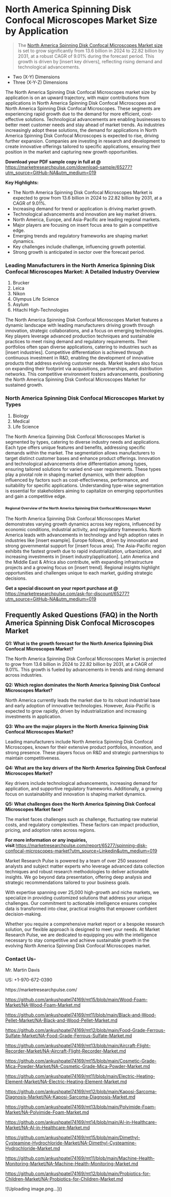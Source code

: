 <h1>North America Spinning Disk Confocal Microscopes Market&nbsp;Size by Application</h1><blockquote><p>The <a href="https://marketresearchpulse.com/download-sample/65277?utm_source=GitHub-NA&amp;utm_medium=019">North America Spinning Disk Confocal Microscopes Market size</a> is set to grow significantly from 13.6 billion in 2024 to 22.82 billion by 2031, at a robust CAGR of 9.01% during the forecast period. This growth is driven by [insert key drivers], reflecting rising demand and technological advancements.</p></blockquote><ul><li>Two (X-Y) Dimensions <li> Three (X-Y-Z) Dimensions</li></ul><p>The North America Spinning Disk Confocal Microscopes market size by application is on an upward trajectory, with major contributions from applications in North America Spinning Disk Confocal Microscopes and North America Spinning Disk Confocal Microscopes. These segments are experiencing rapid growth due to the demand for more efficient, cost-effective solutions. Technological advancements are enabling businesses to better meet customer needs and stay ahead of market trends. As industries increasingly adopt these solutions, the demand for applications in North America Spinning Disk Confocal Microscopes is expected to rise, driving further expansion. Companies are investing in research and development to create innovative offerings tailored to specific applications, ensuring their position in the market and capturing new growth opportunities.</p><p><strong>Download your PDF sample copy in full at @ </strong><a href="https://marketresearchpulse.com/download-sample/65277?utm_source=GitHub-NA&amp;utm_medium=019">https://marketresearchpulse.com/download-sample/65277?utm_source=GitHub-NA&amp;utm_medium=019</a></p><p><strong>Key Highlights: </strong></p><ul><li>The North America Spinning Disk Confocal Microscopes Market is expected to grow from 13.6 billion in 2024 to 22.82 billion by 2031, at a CAGR of 9.01%.</li><li>Increasing demand for trend or application is driving market growth.</li><li>Technological advancements and innovation are key market drivers.</li><li>North America, Europe, and Asia-Pacific are leading regional markets.</li><li>Major players are focusing on insert focus area to gain a competitive edge.</li><li>Emerging trends and regulatory frameworks are shaping market dynamics.</li><li>Key challenges include challenge, influencing growth potential.</li><li>Strong growth is anticipated in sector over the forecast period.</li></ul><h3>Leading Manufacturers in the North America Spinning Disk Confocal Microscopes Market: A Detailed Industry Overview</h3><ol><li>Brucker</li><li>Leica</li><li>Nikon</li><li>Olympus Life Science</li><li>Asylum</li><li>Hitachi High-Technologies</li></ol><div class="flex max-w-full flex-col flex-grow"><div class="min-h-8 text-message flex w-full flex-col items-end gap-2 whitespace-normal break-words [.text-message+&amp;]:mt-5" dir="auto" data-message-author-role="assistant" data-message-id="fd8432e4-4910-450d-b182-61b7bfb0a01f" data-message-model-slug="gpt-4o"><div class="flex w-full flex-col gap-1 empty:hidden first:pt-[3px]"><div class="markdown prose w-full break-words dark:prose-invert light"><p>The North America Spinning Disk Confocal Microscopes Market features a dynamic landscape with leading manufacturers driving growth through innovation, strategic collaborations, and a focus on emerging technologies. Key players leverage advanced production techniques and sustainable practices to meet rising demand and regulatory requirements. Their portfolios often span diverse applications, catering to industries such as [insert industries]. Competitive differentiation is achieved through continuous investment in R&amp;D, enabling the development of innovative products that address evolving customer needs. Market leaders also focus on expanding their footprint via acquisitions, partnerships, and distribution networks. This competitive environment fosters advancements, positioning the North America Spinning Disk Confocal Microscopes Market for sustained growth.</p></div></div></div></div><h3>North America Spinning Disk Confocal Microscopes Market by Types</h3><ol><li>Biology <li> Medical <li> Life Science</li></ol><div class="flex max-w-full flex-col flex-grow"><div class="min-h-8 text-message flex w-full flex-col items-end gap-2 whitespace-normal break-words [.text-message+&amp;]:mt-5" dir="auto" data-message-author-role="assistant" data-message-id="084470be-0bb7-4664-bddf-5156b4f41249" data-message-model-slug="gpt-4o-mini"><div class="flex w-full flex-col gap-1 empty:hidden first:pt-[3px]"><div class="markdown prose w-full break-words dark:prose-invert light"><p>The North America Spinning Disk Confocal Microscopes Market is segmented by types, catering to diverse industry needs and applications. Each type offers unique features and benefits, addressing specific demands within the market. The segmentation allows manufacturers to target distinct customer bases and enhance product offerings. Innovation and technological advancements drive differentiation among types, ensuring tailored solutions for varied end-user requirements. These types play a pivotal role in shaping market dynamics, with their adoption influenced by factors such as cost-effectiveness, performance, and suitability for specific applications. Understanding type-wise segmentation is essential for stakeholders aiming to capitalize on emerging opportunities and gain a competitive edge.</p></div></div></div></div><h3><span style="font-size: 11px;">Regional Overview of the North America Spinning Disk Confocal Microscopes Market</span></h3><div class="flex max-w-full flex-col flex-grow"><div class="min-h-8 text-message flex w-full flex-col items-end gap-2 whitespace-normal break-words [.text-message+&amp;]:mt-5" dir="auto" data-message-author-role="assistant" data-message-id="e9038762-ce64-4e30-91c9-9bd413514231" data-message-model-slug="gpt-4o-mini"><div class="flex w-full flex-col gap-1 empty:hidden first:pt-[3px]"><div class="markdown prose w-full break-words dark:prose-invert light"><p>The North America Spinning Disk Confocal Microscopes Market demonstrates varying growth dynamics across key regions, influenced by economic conditions, industrial activity, and regulatory frameworks. North America leads with advancements in technology and high adoption rates in industries like [insert example]. Europe follows, driven by innovation and strong governmental support for [insert focus area]. The Asia-Pacific region exhibits the fastest growth due to rapid industrialization, urbanization, and increasing investments in [insert industry/application]. Latin America and the Middle East &amp; Africa also contribute, with expanding infrastructure projects and a growing focus on [insert trend]. Regional insights highlight opportunities and challenges unique to each market, guiding strategic decisions.</p></div></div></div></div><p><strong>Get a special discount on your report purchase at @ </strong><a href="https://marketresearchpulse.com/ask-for-discount/65277?utm_source=GitHub-NA&amp;utm_medium=019">https://marketresearchpulse.com/ask-for-discount/65277?utm_source=GitHub-NA&amp;utm_medium=019</a></p><h2>Frequently Asked Questions (FAQ) in the North America Spinning Disk Confocal Microscopes Market</h2><p><strong>Q1: What is the growth forecast for the North America Spinning Disk Confocal Microscopes Market?</strong></p><p>The North America Spinning Disk Confocal Microscopes Market is projected to grow from 13.6 billion in 2024 to 22.82 billion by 2031, at a CAGR of 9.01%. This growth is fueled by advancements in trends and rising demand across industries.</p><p><strong>Q2: Which region dominates the North America Spinning Disk Confocal Microscopes Market?</strong></p><p>North America currently leads the market due to its robust industrial base and early adoption of innovative technologies. However, Asia-Pacific is expected to grow rapidly, driven by industrialization and increasing investments in application.</p><p><strong>Q3: Who are the major players in the North America Spinning Disk Confocal Microscopes Market?</strong></p><p>Leading manufacturers include North America Spinning Disk Confocal Microscopes, known for their extensive product portfolios, innovation, and strong presence. These players focus on R&amp;D and strategic partnerships to maintain competitiveness.</p><p><strong>Q4: What are the key drivers of the North America Spinning Disk Confocal Microscopes Market?</strong></p><p>Key drivers include technological advancements, increasing demand for application, and supportive regulatory frameworks. Additionally, a growing focus on sustainability and innovation is shaping market dynamics.</p><p><strong>Q5: What challenges does the North America Spinning Disk Confocal Microscopes Market face?</strong></p><p>The market faces challenges such as challenge, fluctuating raw material costs, and regulatory complexities. These factors can impact production, pricing, and adoption rates across regions.</p><p><strong>For more information or any inquiries, visit&nbsp;</strong><a href="https://marketresearchpulse.com/report/65277/spinning-disk-confocal-microscopes-market?utm_source=Linkedin&utm_medium=019">https://marketresearchpulse.com/report/65277/spinning-disk-confocal-microscopes-market?utm_source=Linkedin&utm_medium=019</a></p><p>Market Research Pulse is powered by a team of over 250 seasoned analysts and subject matter experts who leverage advanced data collection techniques and robust research methodologies to deliver actionable insights. We go beyond data presentation, offering deep analysis and strategic recommendations tailored to your business goals.</p><p>With expertise spanning over 25,000 high-growth and niche markets, we specialize in providing customized solutions that address your unique challenges. Our commitment to actionable intelligence ensures complex data is transformed into clear, practical insights that empower confident decision-making.</p><p>Whether you require a comprehensive market report or a bespoke research solution, our flexible approach is designed to meet your needs. At Market Research Pulse, we are dedicated to equipping you with the intelligence necessary to stay competitive and achieve sustainable growth in the evolving North America Spinning Disk Confocal Microscopes market.</p><h3><strong>Contact Us-</strong></h3><p>Mr. Martin Davis</p><p>US: +1-970-672-0390</p><p>https://marketresearchpulse.com/</p><p><a href="https://github.com/ankushpatel74169/mt15/blob/main/Wood-Foam-Market/NA-Wood-Foam-Market.md">https://github.com/ankushpatel74169/mt15/blob/main/Wood-Foam-Market/NA-Wood-Foam-Market.md</a></p><p><a href="https://github.com/ankushpatel74169/mt11/blob/main/Black-and-Wood-Pellet-Market/NA-Black-and-Wood-Pellet-Market.md">https://github.com/ankushpatel74169/mt11/blob/main/Black-and-Wood-Pellet-Market/NA-Black-and-Wood-Pellet-Market.md</a></p><p><a href="https://github.com/ankushpatel74169/mt12/blob/main/Food-Grade-Ferrous-Sulfate-Market/NA-Food-Grade-Ferrous-Sulfate-Market.md">https://github.com/ankushpatel74169/mt12/blob/main/Food-Grade-Ferrous-Sulfate-Market/NA-Food-Grade-Ferrous-Sulfate-Market.md</a></p><p><a href="https://github.com/ankushpatel74169/mt13/blob/main/Aircraft-Flight-Recorder-Market/NA-Aircraft-Flight-Recorder-Market.md">https://github.com/ankushpatel74169/mt13/blob/main/Aircraft-Flight-Recorder-Market/NA-Aircraft-Flight-Recorder-Market.md</a></p><p><a href="https://github.com/ankushpatel74169/mt15/blob/main/Cosmetic-Grade-Mica-Powder-Market/NA-Cosmetic-Grade-Mica-Powder-Market.md">https://github.com/ankushpatel74169/mt15/blob/main/Cosmetic-Grade-Mica-Powder-Market/NA-Cosmetic-Grade-Mica-Powder-Market.md</a></p><p><a href="https://github.com/ankushpatel74169/mt11/blob/main/Electric-Heating-Element-Market/NA-Electric-Heating-Element-Market.md">https://github.com/ankushpatel74169/mt11/blob/main/Electric-Heating-Element-Market/NA-Electric-Heating-Element-Market.md</a></p><p><a href="https://github.com/ankushpatel74169/mt12/blob/main/Kaposi-Sarcoma-Diagnosis-Market/NA-Kaposi-Sarcoma-Diagnosis-Market.md">https://github.com/ankushpatel74169/mt12/blob/main/Kaposi-Sarcoma-Diagnosis-Market/NA-Kaposi-Sarcoma-Diagnosis-Market.md</a></p><p><a href="https://github.com/ankushpatel74169/mt13/blob/main/Polyimide-Foam-Market/NA-Polyimide-Foam-Market.md">https://github.com/ankushpatel74169/mt13/blob/main/Polyimide-Foam-Market/NA-Polyimide-Foam-Market.md</a></p><p><a href="https://github.com/ankushpatel74169/mt14/blob/main/AI-in-Healthcare-Market/NA-AI-in-Healthcare-Market.md">https://github.com/ankushpatel74169/mt14/blob/main/AI-in-Healthcare-Market/NA-AI-in-Healthcare-Market.md</a></p><p><a href="https://github.com/ankushpatel74169/mt15/blob/main/Dimethyl-Cysteamine-Hydrochloride-Market/NA-Dimethyl-Cysteamine-Hydrochloride-Market.md">https://github.com/ankushpatel74169/mt15/blob/main/Dimethyl-Cysteamine-Hydrochloride-Market/NA-Dimethyl-Cysteamine-Hydrochloride-Market.md</a></p><p><a href="https://github.com/ankushpatel74169/mt11/blob/main/Machine-Health-Monitoring-Market/NA-Machine-Health-Monitoring-Market.md">https://github.com/ankushpatel74169/mt11/blob/main/Machine-Health-Monitoring-Market/NA-Machine-Health-Monitoring-Market.md</a></p><p><a href="https://github.com/ankushpatel74169/mt12/blob/main/Probiotics-for-Children-Market/NA-Probiotics-for-Children-Market.md">https://github.com/ankushpatel74169/mt12/blob/main/Probiotics-for-Children-Market/NA-Probiotics-for-Children-Market.md</a></p>
![Uploading image.png…]()

